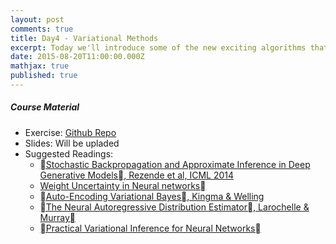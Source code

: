 ```yaml
---
layout: post
comments: true
title: Day4 - Variational Methods
excerpt: Today we'll introduce some of the new exciting algorithms that use ideas from both variational learning and modern neural networks
date: 2015-08-20T11:00:00.000Z
mathjax: true
published: true
---
```

##### Course Material 
* Exercise: [Github Repo](https://github.com/DTU-deeplearning/day4-VAE)
* Slides: Will be upladed
* Suggested Readings: 
  * [Stochastic Backpropagation and Approximate Inference in Deep Generative Models, Rezende et
   al, ICML 2014](http://arxiv.org/pdf/1401.4082v3.pdf)
  * [Weight Uncertainty in Neural networks](http://jmlr.org/proceedings/papers/v37/blundell15.pdf)
  * [Auto-Encoding Variational Bayes, Kingma & Welling](http://arxiv.org/pdf/1312.6114v10.pdf)
  * [The Neural Autoregressive Distribution Estimator, Larochelle & Murray](http://jmlr.csail.mit.edu/proceedings/papers/v15/larochelle11a/larochelle11a.pdf)
  * [Practical Variational Inference for Neural Networks](http://papers.nips.cc/paper/4329-practical-variational-inference-for-neural-networks.pdf)




